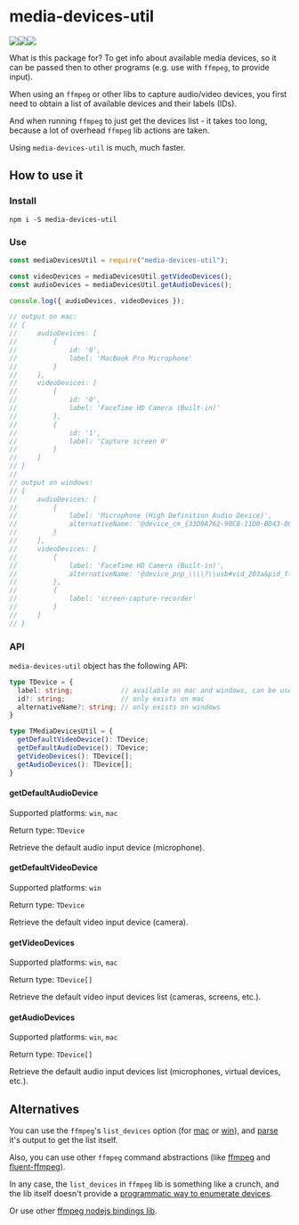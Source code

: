# media-devices-util

<div style="display: flex;">
  <a href="https://badge.fury.io/js/media-devices-util">
    <img src="https://img.shields.io/npm/v/media-devices-util?color=%2351c82c">
  </a>
  <img src="https://img.shields.io/badge/os-Windows%20%7C%20MacOS-success">
  <a href="https://github.com/vitalishapovalov/media-devices-util/blob/master/LICENSE">
    <img src="https://img.shields.io/npm/l/media-devices-util?color=%2351c82c">
  </a>
</div>

What is this package for? To get info about available media devices, so it can be passed then to other programs (e.g. use with `ffmpeg`, to provide input).

When using an `ffmpeg` or other libs to capture audio/video devices, you first need to obtain a list of available devices and their labels (IDs).

And when running `ffmpeg` to just get the devices list - it takes too long, because a lot of overhead `ffmpeg` lib actions are taken.

Using `media-devices-util` is much, much faster.

## How to use it

### Install

```shell
npm i -S media-devices-util
```

### Use

```javascript
const mediaDevicesUtil = require("media-devices-util");

const videoDevices = mediaDevicesUtil.getVideoDevices();
const audioDevices = mediaDevicesUtil.getAudioDevices();

console.log({ audioDevices, videoDevices });

// output on mac:
// {
//     audioDevices: [
//         {
//             id: '0',
//             label: 'MacBook Pro Microphone'
//         }
//     ],
//     videoDevices: [
//         {
//             id: '0',
//             label: 'FaceTime HD Camera (Built-in)'
//         },
//         {
//             id: '1',
//             label: 'Capture screen 0'
//         }
//     ]
// }
//
// output on windows:
// {
//     audioDevices: [
//         {
//             label: 'Microphone (High Definition Audio Device)',
//             alternativeName: '@device_cm_{33D9A762-90C8-11D0-BD43-00A0C911CE86}\\wave_{5CD1095F-7066-4597-B86B-D55F177403A3}'
//         }
//     ],
//     videoDevices: [
//         {
//             label: 'FaceTime HD Camera (Built-in)',
//             alternativeName: '@device_pnp_\\\\?\\usb#vid_203a&pid_fff9&mi_00#6&28ef9718&0&0000#{65e8773d-8f56-11d0-a3b9-00a0c9223196}\\global'
//         },
//         {
//             label: 'screen-capture-recorder'
//         }
//     ]
// }
```

### API

`media-devices-util` object has the following API:

```typescript
type TDevice = {
  label: string;            // available on mac and windows, can be used for ffmpeg input
  id?: string;              // only exists on mac
  alternativeName?: string; // only exists on windows
}

type TMediaDevicesUtil = {
  getDefaultVideoDevice(): TDevice;
  getDefaultAudioDevice(): TDevice;
  getVideoDevices(): TDevice[];
  getAudioDevices(): TDevice[];
}
```

#### getDefaultAudioDevice

Supported platforms: `win`, `mac`

Return type: `TDevice`

Retrieve the default audio input device (microphone).

#### getDefaultVideoDevice

Supported platforms: `win`

Return type: `TDevice`

Retrieve the default video input device (camera).

#### getVideoDevices

Supported platforms: `win`, `mac`

Return type: `TDevice[]`

Retrieve the default video input devices list (cameras, screens, etc.).

#### getAudioDevices

Supported platforms: `win`, `mac`

Return type: `TDevice[]`

Retrieve the default audio input devices list (microphones, virtual devices, etc.).

## Alternatives

You can use the `ffmpeg`'s `list_devices` option (for [mac](https://ffmpeg.org/ffmpeg-devices.html#:~:text=-list_devices%20%3CTRUE%7CFALSE,names%20and%20indices.) or [win](https://ffmpeg.org/ffmpeg-devices.html#:~:text=the%20captured%20audio.-,list_devices,set%20to%20true%2C%20print%20a%20list%20of%20devices%20and%20exit.,-list_options)), and [parse](https://github.com/syumai/ffmpeg-device-list-parser) it's output to get the list itself.

Also, you can use other `ffmpeg` command abstractions (like [ffmpeg](https://www.npmjs.com/package/ffmpeg) and [fluent-ffmpeg](https://www.npmjs.com/package/fluent-ffmpeg)).

In any case, the `list_devices` in `ffmpeg` lib is something like a crunch, and the lib itself doesn't provide a [programmatic way to enumerate devices](https://trac.ffmpeg.org/wiki/DirectShow#Howtoprogrammaticallyenumeratedevices).

Or use other [ffmpeg nodejs bindings lib](https://github.com/Streampunk/beamcoder).
